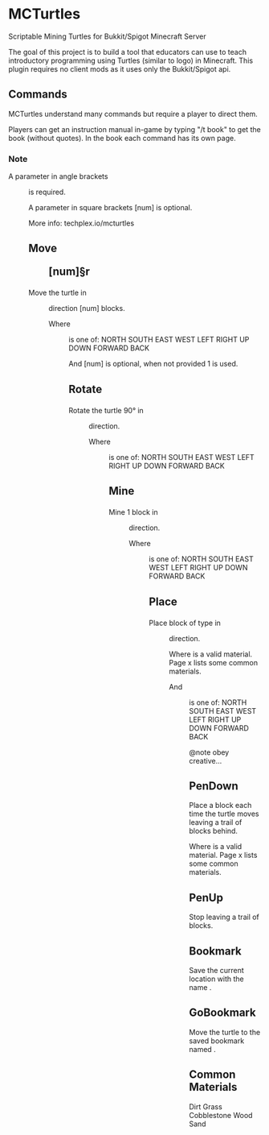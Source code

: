 # MCTurtles
Scriptable Mining Turtles for Bukkit/Spigot Minecraft Server


The goal of this project is to build a tool that educators can use to teach introductory programming using Turtles (similar to logo) in Minecraft. This plugin requires no client mods as it uses only the Bukkit/Spigot api.

## Commands

MCTurtles understand many commands but require a player to direct them.

Players can get an instruction manual in-game by typing "/t book" to get the book (without quotes). In the book each command has its own page.

### Note

A parameter in angle brackets <dir> is required.

A parameter in square brackets [num] is optional.

More info:
techplex.io/mcturtles

## Move <dir> [num]§r

Move the turtle in <dir> direction [num] blocks.

Where <dir> is one of:
       NORTH SOUTH EAST
   WEST LEFT RIGHT UP
   DOWN FORWARD BACK

And [num] is optional, when not provided 1 is used.

## Rotate <dir>

Rotate the turtle 90° in <dir> direction.

Where <dir> is one of:
   NORTH SOUTH EAST
   WEST LEFT RIGHT UP
   DOWN FORWARD BACK

## Mine <dir>

Mine 1 block in <dir> direction.

Where <dir> is one of:
   NORTH SOUTH EAST
   WEST LEFT RIGHT UP
   DOWN FORWARD BACK

## Place <dir> <mat>

Place block of type <mat> in <dir> direction.

Where <mat> is a valid material. Page x lists some common materials.

And <dir> is one of:
   NORTH SOUTH EAST
   WEST LEFT RIGHT UP
   DOWN FORWARD BACK

  @note obey creative...

## PenDown <mat>

Place a block each time the turtle moves leaving a trail of <mat> blocks behind.

Where <mat> is a valid material. Page x lists some common materials.

## PenUp

Stop leaving a trail of blocks.

## Bookmark <name>

Save the current location with the name <name>.

## GoBookmark <name>

Move the turtle to the saved bookmark named <name>.

## Common Materials 

Dirt
Grass
Cobblestone
Wood
Sand


